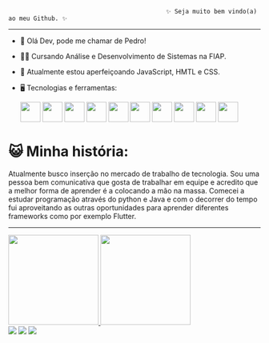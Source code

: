                                                 ✨ Seja muito bem vindo(a) ao meu Github. ✨

---

- 👋 Olá Dev, pode me chamar de Pedro!

- 👨‍🎓 Cursando Análise e Desenvolvimento de Sistemas na FIAP.
- 🌱 Atualmente estou aperfeiçoando JavaScript, HMTL e CSS.

          
- 🖥 Tecnologias e ferramentas:
  <div class="icon">
    <img src="https://cdn.jsdelivr.net/gh/devicons/devicon/icons/css3/css3-original.svg" width="40" height="40"/>
    <img src="https://cdn.jsdelivr.net/gh/devicons/devicon/icons/html5/html5-original.svg" width="40" height="40"/>
    <link rel="stylesheet" href="https://cdn.jsdelivr.net/gh/devicons/devicon@v2.15.1/devicon.min.css">
    <img src="https://cdn.jsdelivr.net/gh/devicons/devicon/icons/java/java-plain.svg" width="40" height="40"/>
    <img src="https://cdn.jsdelivr.net/gh/devicons/devicon/icons/python/python-original.svg" width="40" height="40"/>
    <img src="https://cdn.jsdelivr.net/gh/devicons/devicon/icons/dart/dart-original.svg" width="40" height="40"/>
    <img src="https://cdn.jsdelivr.net/gh/devicons/devicon/icons/javascript/javascript-original.svg" width="40" height="40"/>
    <img src="https://cdn.jsdelivr.net/gh/devicons/devicon/icons/flutter/flutter-original.svg" width="40" height="40"/>
    <img src="https://cdn.jsdelivr.net/gh/devicons/devicon/icons/intellij/intellij-original.svg" width="40" height="40"/>
    <img src="https://cdn.jsdelivr.net/gh/devicons/devicon/icons/vscode/vscode-original.svg" width="40" height="40"/>
    <img src="https://cdn.jsdelivr.net/gh/devicons/devicon/icons/androidstudio/androidstudio-original.svg" width="40" height="40"/>
  </div>
          
          
          
          
    
          
    
# 😺 Minha história:

  Atualmente busco inserção no mercado de trabalho de tecnologia. Sou uma pessoa bem comunicativa que gosta de trabalhar em equipe e acredito que a melhor forma de aprender é a colocando a mão na massa. Comecei a estudar programação através do python e Java e com o decorrer do tempo fui aproveitando as outras oportunidades para aprender diferentes frameworks como por exemplo Flutter.
              
          
          
                 
<!---
pedrokli/pedrokli is a ✨ special ✨ repository because its `README.md` (this file) appears on your GitHub profile.
You can click the Preview link to take a look at your changes.
--->

---

<div>
<a href="https://github.com/pedrokli">
<img height="180em" src="https://github-readme-stats.vercel.app/api/top-langs/?username=pedrokli&layout=compact&langs_count=7&theme=dracula"/>
<img height="180em" src="https://github-readme-stats.vercel.app/api?username=pedrokli&show_icons=true&theme=dracula&include_all_commits=true&count_private=true"/>
</div>

    
<div>
<a href="https://instagram.com/pedro.kli" target="_blank"><img src="https://img.shields.io/badge/-Instagram-%23E4405F?style=for-the-badge&logo=instagram&logoColor=white" target="_blank"></a>
<a href = "mailto:pedro.klimaitis@gmail.com"><img src="https://img.shields.io/badge/Gmail-D14836?style=for-the-badge&logo=gmail&logoColor=white" target="_blank"></a>
<a href="https://www.linkedin.com/in/pedro-klimaitis-9b68abb9/" target="_blank"><img src="https://img.shields.io/badge/-LinkedIn-%230077B5?style=for-the-badge&logo=linkedin&logoColor=white" target="_blank"></a>   
</div>
      
